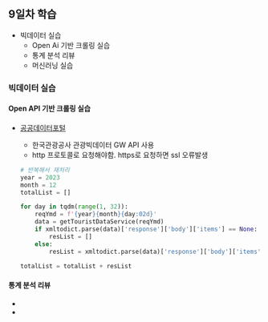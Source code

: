 ## 9일차 학습
- 빅데이터 실습
    - Open Ai 기반 크롤링 실습
    - 통계 분석 리뷰
    - 머신러닝 실습

### 빅데이터 실습
#### Open API 기반 크롤링 실습
- [공공데이터포털](https://data.go.kr)
    - 한국관광공사 관광빅데이터 GW API 사용
    - http 프로토콜로 요청해야함. https로 요청하면 ssl 오류발생

    ``` python
    # 반복해서 재처리
    year = 2023
    month = 12
    totalList = []

    for day in tqdm(range(1, 32)):
        reqYmd = f'{year}{month}{day:02d}'
        data = getTouristDataService(reqYmd)
        if xmltodict.parse(data)['response']['body']['items'] == None:   #해당날짜에 데이터 없을 수 있음
            resList = []
        else:
            resList = xmltodict.parse(data)['response']['body']['items']['item']

    totalList = totalList + resList
    ```

#### 통계 분석 리뷰
- 
- 
